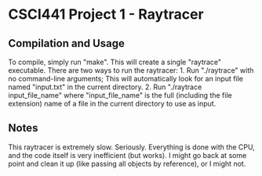 # CSCI441 Project 1 - Raytracer
## Compilation and Usage
To compile, simply run "make". This will create a single "raytrace" executable.
There are two ways to run the raytracer:
	1. Run "./raytrace" with no command-line arguments; This will automatically look for an input file named "input.txt" in the current directory.
	2. Run "./raytrace input_file_name" where "input_file_name" is the full (including the file extension) name of a file in the current directory to use as input.
## Notes
This raytracer is extremely slow. Seriously. Everything is done with the CPU, and the code itself is very inefficient (but works). I might go back at some point and clean it up (like passing all objects by reference), or I might not. 